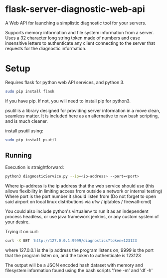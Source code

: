 # flask-server-diagnostic-web-api

A Web API for launching a simplistic diagnostic tool for your servers.

Supports memory information and file system information from a server.
Uses a 32 character long string token made of numbers and case insensitive letters to authenticate any client connecting to the server that requests for the diagnostic information.

Setup
======
Requires flask for python web API services, and python 3.

```bash
sudo pip install flask
```

If you have pip. If not, you will need to install pip for python3.


psutil is a library designed for providing server information in a move clean, seamless matter. It is included here as an alternative to raw bash scripting, and is much cleaner.

install psutil using:

```bash
sudo pip install psutil
```

Running
------
Execution is straightforward:

```bash
python3 diagnosticService.py --ip=<ip-address> --port=<port>
```

Where ip-address is the ip address that the web service should use (this allows flexibility in limiting access from outside a network or internal testing)
Where port is the port number it should listen from (Do not forget to open said airport on local linux distributions via ufw / iptables / firewall-cmd)

You could also include python's virtualenv to run it as an independent process headless, or use java framework jenkins, or any custom system of your desire.

Trying it on curl:

```bash
curl -X GET 'http://127.0.0.1:9999/diagnostics?token=123123
```

where 127.0.0.1 is the ip address the program listens on, 9999 is the port that the program listen on, and the token to authenticate is 123123

The output will be a JSON encoded hash dataset with memory and filesystem information found using the bash scripts 'free -m' and 'df -h'
